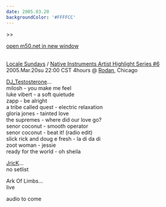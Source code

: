 ```yaml
---
date: 2005.03.20
backgroundColor: '#FFFFCC'
---
```


\>>

[open m50.net in new window](http://m50.net/)

[  
Locale Sundays](http://www.localeevents.com/) / [Native Instruments Artist Highlight Series #6](http://www.native-instruments.com/) 2005.Mar.20su 22:00 CST 4hours @ [Rodan](http://www.rodan.ws/), Chicago  


[DJ\_Testosterone](http://www.elleinad.ca/)...  
milosh - you make me feel  
luke vibert - a soft quietude  
zapp - be alright  
a tribe called quest - electric relaxation  
gloria jones - tainted love  
the supremes - where did our love go?  
senor coconut - smooth operator  
senor coconut - beat it! (radio edit)  
slick rick and doug e fresh - la di da di  
zoot woman - jessie  
ready for the world - oh sheila  

[JricK](http://www.jrick.com/)...  
no setlist  

Ark Of Limbs...  
live  

audio to come